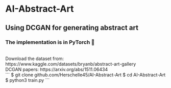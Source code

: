 # AI-Abstract-Art
## Using DCGAN for generating abstract art
### The implementation is in **PyTorch** 🚀
</br>
Download the dataset from: https://www.kaggle.com/datasets/bryanb/abstract-art-gallery</br>
DCGAN papers: https://arxiv.org/abs/1511.06434</br>
```
$ git clone github.com/Herschelle45/AI-Abstract-Art
$ cd AI-Abstract-Art
$ python3 train.py
```
